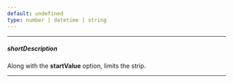 ```yaml
---
default: undefined
type: number | datetime | string
---
```

---
##### shortDescription
Along with the **startValue** option, limits the strip.

---
